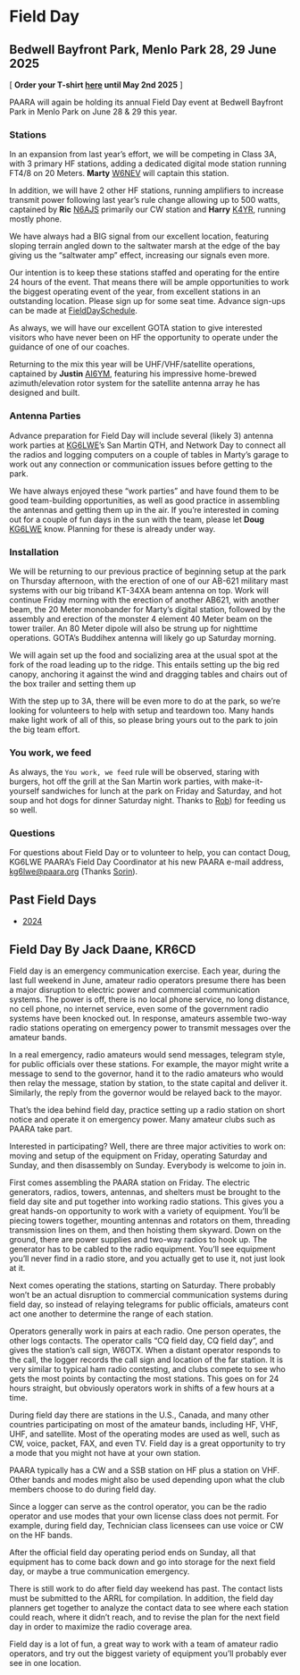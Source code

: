 # Field Day

## Bedwell Bayfront Park, Menlo Park 28, 29 June 2025

[ __Order your T-shirt [here](https://forms.gle/dFnYKKpdH1jK8CHeA) until May 2nd 2025__ ]

PAARA will again be holding its annual Field Day event at Bedwell Bayfront Park in Menlo Park on June 28 & 29 this year.

### Stations
In an expansion from last year’s effort, we will be competing in Class 3A, with 3 primary HF stations, adding a dedicated digital mode station running FT4/8 on 20 Meters.  **Marty** [W6NEV](https://www.qrz.com/db/W6NEV) will captain this station.

In addition, we will have 2 other HF stations, running amplifiers to increase transmit power following last  year’s rule change allowing up to 500 watts, captained by **Ric** [N6AJS](https://www.qrz.com/db/N6AJS) primarily our CW station and **Harry** [K4YR](https://www.qrz.com/db/K4YR), running mostly phone.

We have always had a BIG signal from our excellent location, featuring sloping terrain angled down to the saltwater marsh at the edge of the bay giving us the “saltwater amp” effect, increasing our signals even more.

Our intention is to keep these stations staffed and operating for the entire 24 hours of the event.  That means there will be ample opportunities to work the biggest operating event of the year, from excellent stations in an outstanding location.  Please sign up for some seat time.  Advance sign-ups can be made at [FieldDaySchedule](http://tinyurl.com/FieldDaySchedule).

As always, we will have our excellent GOTA station to give interested visitors who have never been on HF the opportunity to operate under the guidance of one of our coaches.

Returning to the mix this year will be UHF/VHF/satellite operations, captained by **Justin** [AI6YM](https://www.qrz.com/db/AI6YM), featuring his impressive home-brewed azimuth/elevation rotor system for the satellite antenna array he has designed and built.

### Antenna Parties
Advance preparation for Field Day will include several (likely 3) antenna work parties at [KG6LWE](https://www.qrz.com/db/KG6LWE)’s San Martin QTH, and Network Day to connect all the radios and logging computers on a couple of tables in Marty’s garage to work out any connection or communication issues before getting to the park.

We have always enjoyed these “work parties” and have found them to be good team-building opportunities, as well as good practice in assembling the antennas and getting them up in the air.  If you’re interested in coming out for a couple of fun days in the sun with the team, please let **Doug** [KG6LWE](https://www.qrz.com/db/KG6LWE) know.  Planning for these is already under way.

### Installation
We will be returning to our previous practice of beginning setup at the park on Thursday afternoon, with the erection of one of our AB-621 military mast systems with our big triband KT-34XA beam antenna on top.  Work will continue Friday morning with the erection of another AB621, with another beam, the 20 Meter monobander for Marty’s digital station, followed by the assembly and erection of the monster 4 element 40 Meter beam on the tower trailer.  An 80 Meter dipole will also be strung up for nighttime operations.   GOTA’s Buddihex antenna will likely go up Saturday morning.

We will again set up the food and socializing area at the usual spot at the fork of the road leading up to the ridge.  This entails setting up the big red canopy, anchoring it against the wind and dragging tables and chairs out of the box trailer and setting them up

With the step up to 3A, there will be even more to do at the park, so we’re looking for  volunteers to help with setup and teardown too.  Many hands make light work of all of this, so please bring yours out to the park to join the big team effort.

### You work, we feed
As always, the `You work, we feed` rule will be observed, staring with burgers, hot off the grill at the San Martin work parties, with make-it-yourself sandwiches for lunch at the park on Friday and Saturday, and hot soup and hot dogs for dinner Saturday night.  Thanks to [Rob](https://www.qrz.com/db/KC6TYD)) for feeding us so well.

### Questions
For questions about Field Day or to volunteer to help, you can contact Doug, KG6LWE PAARA’s Field Day Coordinator at his new PAARA e-mail address, <kg6lwe@paara.org> (Thanks [Sorin](https://www.qrz.com/db/KN6YUH)).


## Past Field Days

* [2024](/fieldday/2024.html)

## Field Day By Jack Daane, KR6CD

Field day is an emergency communication exercise. Each year, during the last full weekend in June, amateur radio operators presume there has been a major disruption to electric power and commercial communication systems. The power is off, there is no local phone service, no long distance, no cell phone, no internet service, even some of the government radio systems have been knocked out. In response, amateurs assemble two-way radio stations operating on emergency power to transmit messages over the amateur bands.

In a real emergency, radio amateurs would send messages, telegram style, for public officials over these stations. For example, the mayor might write a message to send to the governor, hand it to the radio amateurs who would then relay the message, station by station, to the state capital and deliver it. Similarly, the reply from the governor would be relayed back to the mayor.

That’s the idea behind field day, practice setting up a radio station on short notice and operate it on emergency power. Many amateur clubs such as PAARA take part.

Interested in participating? Well, there are three major activities to work on: moving and setup of the equipment on Friday, operating Saturday and Sunday, and then disassembly on Sunday. Everybody is welcome to join in.

First comes assembling the PAARA station on Friday. The electric generators, radios, towers, antennas, and shelters must be brought to the field day site and put together into working radio stations. This gives you a great hands-on opportunity to work with a variety of equipment. You’ll be piecing towers together, mounting antennas and rotators on them, threading transmission lines on them, and then hoisting them skyward. Down on the ground, there are power supplies and two-way radios to hook up. The generator has to be cabled to the radio equipment. You’ll see equipment you’ll never find in a radio store, and you actually get to use it, not just look at it.

Next comes operating the stations, starting on Saturday. There probably won’t be an actual disruption to commercial communication systems during field day, so instead of relaying telegrams for public officials, amateurs cont act one another to determine the range of each station.

Operators generally work in pairs at each radio. One person operates, the other logs contacts. The operator calls “CQ field day, CQ field day”, and gives the station’s call sign, W6OTX. When a distant operator responds to the call, the logger records the call sign and location of the far station. It is very similar to typical ham radio contesting, and clubs compete to see who gets the most points by contacting the most stations. This goes on for 24 hours straight, but obviously operators work in shifts of a few hours at a time.

During field day there are stations in the U.S., Canada, and many other countries participating on most of the amateur bands, including HF, VHF, UHF, and satellite. Most of the operating modes are used as well, such as CW, voice, packet, FAX, and even TV. Field day is a great opportunity to try a mode that you might not have at your own station.

PAARA typically has a CW and a SSB station on HF plus a station on VHF. Other bands and modes might also be used depending upon what the club members choose to do during field day.

Since a logger can serve as the control operator, you can be the radio operator and use modes that your own license class does not permit. For example, during field day, Technician class licensees can use voice or CW on the HF bands.

After the official field day operating period ends on Sunday, all that equipment has to come back down and go into storage for the next field day, or maybe a true communication emergency.

There is still work to do after field day weekend has past. The contact lists must be submitted to the ARRL for compilation. In addition, the field day planners get together to analyze the contact data to see where each station could reach, where it didn’t reach, and to revise the plan for the next field day in order to maximize the radio coverage area.

Field day is a lot of fun, a great way to work with a team of amateur radio operators, and try out the biggest variety of equipment you’ll probably ever see in one location.
